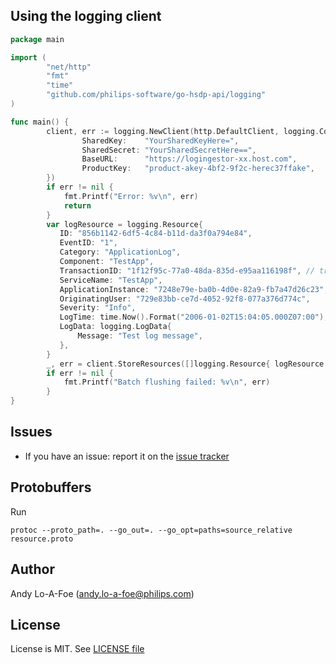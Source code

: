 ## Using the logging client

```go
package main

import (
        "net/http"
        "fmt"
        "time"
        "github.com/philips-software/go-hsdp-api/logging"
)

func main() {
        client, err := logging.NewClient(http.DefaultClient, logging.Config{
                SharedKey:    "YourSharedKeyHere=",
                SharedSecret: "YourSharedSecretHere==",
                BaseURL:      "https://logingestor-xx.host.com",
                ProductKey:   "product-akey-4bf2-9f2c-herec37ffake",
        })
        if err != nil {
            fmt.Printf("Error: %v\n", err)
            return
        }
        var logResource = logging.Resource{
           ID: "856b1142-6df5-4c84-b11d-da3f0a794e84",
           EventID: "1",
           Category: "ApplicationLog",
           Component: "TestApp",
           TransactionID: "1f12f95c-77a0-48da-835d-e95aa116198f", // traceability
           ServiceName: "TestApp",
           ApplicationInstance: "7248e79e-ba0b-4d0e-82a9-fb7a47d26c23",
           OriginatingUser: "729e83bb-ce7d-4052-92f8-077a376d774c",
           Severity: "Info",
           LogTime: time.Now().Format("2006-01-02T15:04:05.000Z07:00"),
           LogData: logging.LogData{
               Message: "Test log message",
           },
        }
        _, err = client.StoreResources([]logging.Resource{ logResource }, 1)
        if err != nil {
            fmt.Printf("Batch flushing failed: %v\n", err)
        }
}
```


## Issues

- If you have an issue: report it on the [issue tracker](https://github.com/philips-software/go-hsdp-api/issues)

## Protobuffers

Run

```
protoc --proto_path=. --go_out=. --go_opt=paths=source_relative resource.proto
```

## Author

Andy Lo-A-Foe (<andy.lo-a-foe@philips.com>)

## License

License is MIT. See [LICENSE file](LICENSE.md)
